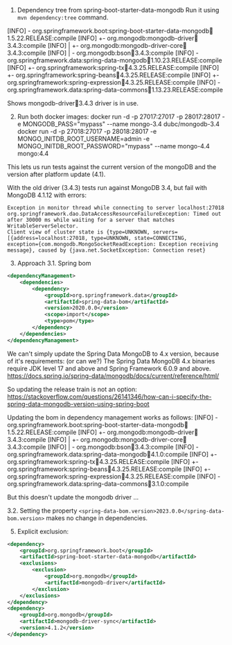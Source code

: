 1. Dependency tree from spring-boot-starter-data-mongodb
Run it using `mvn dependency:tree` command.

[INFO] \- org.springframework.boot:spring-boot-starter-data-mongodb:jar:1.5.22.RELEASE:compile
[INFO]    +- org.mongodb:mongodb-driver:jar:3.4.3:compile
[INFO]    |  +- org.mongodb:mongodb-driver-core:jar:3.4.3:compile
[INFO]    |  \- org.mongodb:bson:jar:3.4.3:compile
[INFO]    \- org.springframework.data:spring-data-mongodb:jar:1.10.23.RELEASE:compile
[INFO]       +- org.springframework:spring-tx:jar:4.3.25.RELEASE:compile
[INFO]       +- org.springframework:spring-beans:jar:4.3.25.RELEASE:compile
[INFO]       +- org.springframework:spring-expression:jar:4.3.25.RELEASE:compile
[INFO]       \- org.springframework.data:spring-data-commons:jar:1.13.23.RELEASE:compile

Shows mongodb-driver:jar:3.4.3 driver is in use.

2. Run both docker images:
docker run -d -p 27017:27017 -p 28017:28017 -e MONGODB_PASS="mypass" --name mongo-3.4 dubc/mongodb-3.4
docker run -d -p 27018:27017 -p 28018:28017 -e MONGO_INITDB_ROOT_USERNAME=admin -e MONGO_INITDB_ROOT_PASSWORD="mypass" --name mongo-4.4 mongo:4.4

This lets us run tests against the current version of the mongoDB and the version after platform update (4.1).

With the old driver (3.4.3) tests run against MongoDB 3.4, but fail with MongoDB 4.1.12 with errors:
```
Exception in monitor thread while connecting to server localhost:27018
org.springframework.dao.DataAccessResourceFailureException: Timed out after 30000 ms while waiting for a server that matches WritableServerSelector.
Client view of cluster state is {type=UNKNOWN, servers=[{address=localhost:27018, type=UNKNOWN, state=CONNECTING,
exception={com.mongodb.MongoSocketReadException: Exception receiving message}, caused by {java.net.SocketException: Connection reset}
```

3. Approach
3.1. Spring bom
```xml
<dependencyManagement>
    <dependencies>
        <dependency>
            <groupId>org.springframework.data</groupId>
            <artifactId>spring-data-bom</artifactId>
            <version>2020.0.0</version>
            <scope>import</scope>
            <type>pom</type>
        </dependency>
    </dependencies>
</dependencyManagement>
```
We can't simply update the Spring Data MongoDB to 4.x version, because of it's requirements: (or can we?)
The Spring Data MongoDB 4.x binaries require JDK level 17 and above and Spring Framework 6.0.9 and above.
https://docs.spring.io/spring-data/mongodb/docs/current/reference/html/

So updating the release train is not an option:
https://stackoverflow.com/questions/26141346/how-can-i-specify-the-spring-data-mongodb-version-using-spring-boot

Updating the bom in dependency management works as follows:
[INFO] \- org.springframework.boot:spring-boot-starter-data-mongodb:jar:1.5.22.RELEASE:compile
[INFO]    +- org.mongodb:mongodb-driver:jar:3.4.3:compile
[INFO]    |  +- org.mongodb:mongodb-driver-core:jar:3.4.3:compile
[INFO]    |  \- org.mongodb:bson:jar:3.4.3:compile
[INFO]    \- org.springframework.data:spring-data-mongodb:jar:4.1.0:compile
[INFO]       +- org.springframework:spring-tx:jar:4.3.25.RELEASE:compile
[INFO]       +- org.springframework:spring-beans:jar:4.3.25.RELEASE:compile
[INFO]       +- org.springframework:spring-expression:jar:4.3.25.RELEASE:compile
[INFO]       \- org.springframework.data:spring-data-commons:jar:3.1.0:compile

But this doesn't update the mongodb driver ...

3.2. Setting the property `<spring-data-bom.version>2023.0.0</spring-data-bom.version>`
makes no change in dependencies.

5. Explicit exclusion:

```xml
<dependency>
    <groupId>org.springframework.boot</groupId>
    <artifactId>spring-boot-starter-data-mongodb</artifactId>
    <exclusions>
        <exclusion>
            <groupId>org.mongodb</groupId>
            <artifactId>mongodb-driver</artifactId>
        </exclusion>
    </exclusions>
</dependency>
<dependency>
    <groupId>org.mongodb</groupId>
    <artifactId>mongodb-driver-sync</artifactId>
    <version>4.1.2</version>
</dependency>
```